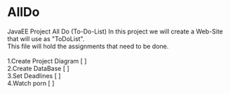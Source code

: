 # AllDo
JavaEE Project All Do (To-Do-List)
In this project we will create a Web-Site that will use as "ToDoList".<br>
This file will hold the assignments that need to be done.<br>
<br>
1.Create Project Diagram [ ] <br>
2.Create DataBase        [ ] <br>
3.Set Deadlines          [ ] <br>
4.Watch porn             [ ] <br>


